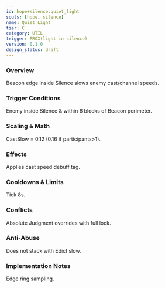 ```yaml
---
id: hope+silence.quiet_light
souls: [hope, silence]
name: Quiet Light
tier: C
category: UTIL
trigger: PROX(light in silence)
version: 0.1.0
design_status: draft
---
```

### Overview
Beacon edge inside Silence slows enemy cast/channel speeds.
### Trigger Conditions
Enemy inside Silence & within 6 blocks of Beacon perimeter.
### Scaling & Math
CastSlow = 0.12 (0.16 if participants>1).
### Effects
Applies cast speed debuff tag.
### Cooldowns & Limits
Tick 8s.
### Conflicts
Absolute Judgment overrides with full lock.
### Anti-Abuse
Does not stack with Edict slow.
### Implementation Notes
Edge ring sampling.
